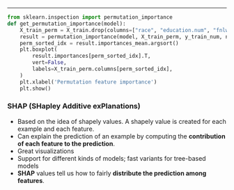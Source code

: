 ***
```python
from sklearn.inspection import permutation_importance
def get_permutation_importance(model):
    X_train_perm = X_train.drop(columns=["race", "education.num", "fnlwgt"])
    result = permutation_importance(model, X_train_perm, y_train_num, n_repeats=10, random_state=123)
    perm_sorted_idx = result.importances_mean.argsort()
    plt.boxplot(
        result.importances[perm_sorted_idx].T,
        vert=False,
        labels=X_train_perm.columns[perm_sorted_idx],
    )
    plt.xlabel('Permutation feature importance')
    plt.show()
```

### SHAP (SHapley Additive exPlanations)

- Based on the idea of shapely values. A shapely value is created for each example and each feature.
- Can explain the prediction of an example by computing the **contribution of each feature to the prediction**.
- Great visualizations
- Support for different kinds of models; fast variants for tree-based models
- **SHAP** values tell us how to fairly **distribute the prediction among features**.